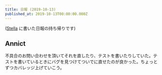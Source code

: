 ```yaml
---
title: 日報 (2019-10-13)
published_at: 2019-10-13T00:00:00.000Z
---
```


([Stella](https://stella-app.jp) に書いた日報の持ち帰りです)

## Annict

不具合のお問い合わせを頂いてそれを直したり、テストを書いたりしていた。テストを書いているときにバグを見つけてついでに直せたのが良かった。ちょっとずつカバレッジ上げていこう。
